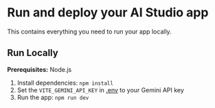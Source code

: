 # Run and deploy your AI Studio app

This contains everything you need to run your app locally.

## Run Locally

**Prerequisites:**  Node.js


1. Install dependencies:
   `npm install`
2. Set the `VITE_GEMINI_API_KEY` in [.env](.env) to your Gemini API key
3. Run the app:
   `npm run dev`
